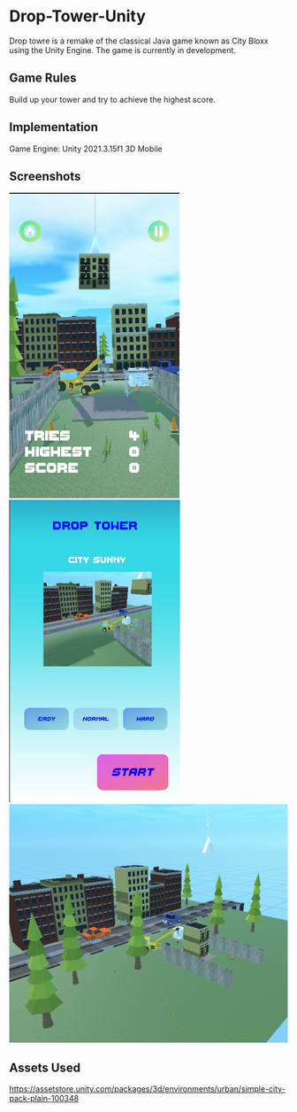 # Drop-Tower-Unity
Drop towre is a remake of the classical Java game known as City Bloxx using the Unity Engine. The game is currently in development.

## Game Rules
Build up your tower and try to achieve the highest score.

## Implementation
Game Engine: Unity 2021.3.15f1 3D Mobile

## Screenshots
![Alt text](/Images/Gameplay-1.png)
![Alt text](/Images/Selection-Screen.png)
![Alt text](/Images/Enivironment.png)

## Assets Used
https://assetstore.unity.com/packages/3d/environments/urban/simple-city-pack-plain-100348
